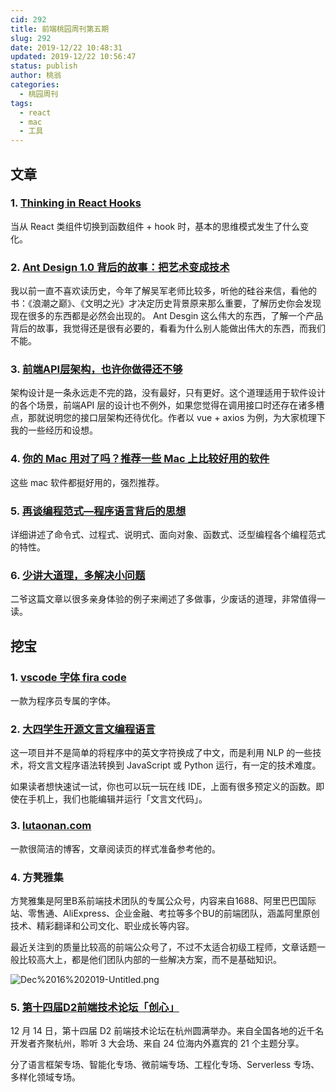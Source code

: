 ```yaml
---
cid: 292
title: 前端桃园周刊第五期
slug: 292
date: 2019-12/22 10:48:31
updated: 2019-12/22 10:56:47
status: publish
author: 桃翁
categories: 
  - 桃园周刊
tags: 
  - react
  - mac
  - 工具
---
```



## 文章

### 1. [Thinking in React Hooks](https://wattenberger.com/blog/react-hooks)

当从 React 类组件切换到函数组件 + hook 时，基本的思维模式发生了什么变化。

### 2. [Ant Design 1.0 背后的故事：把艺术变成技术](https://mp.weixin.qq.com/s/TgBMOuXWgMEkJJkp868hGQ)

我以前一直不喜欢读历史，今年了解吴军老师比较多，听他的硅谷来信，看他的书：《浪潮之巅》、《文明之光》才决定历史背景原来那么重要，了解历史你会发现现在很多的东西都是必然会出现的。  Ant Desgin 这么伟大的东西，了解一个产品背后的故事，我觉得还是很有必要的，看看为什么别人能做出伟大的东西，而我们不能。

### 3. [前端API层架构，也许你做得还不够](https://juejin.im/post/5de7169451882512454b18d8)

架构设计是一条永远走不完的路，没有最好，只有更好。这个道理适用于软件设计的各个场景，前端API 层的设计也不例外，如果您觉得在调用接口时还存在诸多槽点，那就说明您的接口层架构还待优化。作者以 vue + axios 为例，为大家梳理下我的一些经历和设想。

### 4. [你的 Mac 用对了吗？推荐一些 Mac 上比较好用的软件](https://mp.weixin.qq.com/s/t0v9dJ5NPVJ7StTG8kX-Vg)

这些 mac 软件都挺好用的，强烈推荐。

### 5. [再谈编程范式—程序语言背后的思想](https://imweb.io/topic/5cde5770e363b77a0edeb874)

详细讲述了命令式、过程式、说明式、面向对象、函数式、泛型编程各个编程范式的特性。

### 6. [少讲大道理，多解决小问题](https://mp.weixin.qq.com/s/j1MtPn_2YwPhiLCJHZ4GYQ)

二爷这篇文章以很多亲身体验的例子来阐述了多做事，少废话的道理，非常值得一读。

## 挖宝

### 1. [vscode 字体 fira code](http://www.taoweng.site/index.php/archives/290/)

一款为程序员专属的字体。

### 2. [大四学生开源文言文编程语言](https://github.com/LingDong-/wenyan-lang)

这一项目并不是简单的将程序中的英文字符换成了中文，而是利用 NLP 的一些技术，将文言文程序语法转换到 JavaScript 或 Python 运行，有一定的技术难度。

如果读者想快速试一试，你也可以玩一玩在线 IDE，上面有很多预定义的函数。即使在手机上，我们也能编辑并运行「文言文代码」。

### 3. [lutaonan.com](https://lutaonan.com/)

一款很简洁的博客，文章阅读页的样式准备参考他的。

### 4. 方凳雅集

方凳雅集是阿里B系前端技术团队的专属公众号，内容来自1688、阿里巴巴国际站、零售通、AliExpress、企业金融、考拉等多个BU的前端团队，涵盖阿里原创技术、精彩翻译和公司文化、职业成长等内容。

最近关注到的质量比较高的前端公众号了，不过不太适合初级工程师，文章话题一般比较高大上，都是他们团队内部的一些解决方案，而不是基础知识。

![Dec%2016%202019-Untitled.png](http://imgs.taoweng.site/2019-12-22-024546.png)

### 5. [第十四届D2前端技术论坛「创心」](https://github.com/d2forum/14th)

12 月 14 日，第十四届 D2 前端技术论坛在杭州圆满举办。来自全国各地的近千名开发者齐聚杭州，聆听 3 大会场、来自 24 位海内外嘉宾的 21 个主题分享。

分了语言框架专场、智能化专场、微前端专场、工程化专场、Serverless 专场、多样化领域专场。